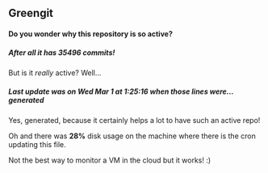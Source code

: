 ## Greengit

#### Do you wonder why this repository is so active?

##### After all it has 35496 commits!

But is it *really* active? Well...

##### Last update was on Wed Mar 1 at 1:25:16 when those lines were... generated

Yes, generated, because it certainly helps a lot to have such an active repo!

Oh and there was **28%** disk usage on the machine
where there is the cron updating this file.

Not the best way to monitor a VM in the cloud but it works! :)
